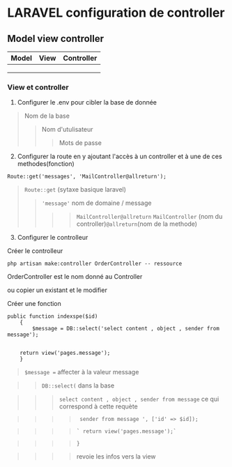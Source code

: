 # LARAVEL configuration de controller

## Model view controller

| Model         | View          | Controller |
| ------------- |:-------------:| ----------:|
| 		        | 			    |  			 |
|		        |       		|    		 |
| 			    |       		|     		 |

### View et controller

1. Configurer le .env pour cibler la  base de donnée

>Nom de la base
>>Nom d'utulisateur
>>>Mots de passe

2. Configurer la route en y ajoutant l'accès à un controller et à une de ces methodes(fonction)

```
Route::get('messages', 'MailController@allreturn');

```

>`Route::get` (sytaxe basique laravel)
>>`'message'` nom de domaine / message
>>>>`MailController@allreturn` `MailController` (nom du controller)`@allreturn`(nom de la methode)

3. Configurer le controlleur

Créer le controlleur 

`php artisan make:controller OrderController -- ressource`

OrderController est le nom donné au Controller

ou copier un existant et le modifier

Créer une fonction

```
public function indexspe($id)
    {
        $message = DB::select('select content , object , sender from message');
        

    return view('pages.message');
    }
```
> `$message =` affecter à la valeur message

>> `DB::select(` dans la base

>>> `select content , object , sender from message` ce qui correspond à cette requète

>>>> ` sender from message ', ['id' => $id]);`

>>>>     ` return view('pages.message');`

>>>> ` } `

>>>> revoie les infos vers la view 
